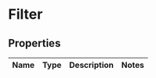 
# Filter

## Properties
Name | Type | Description | Notes
------------ | ------------- | ------------- | -------------



